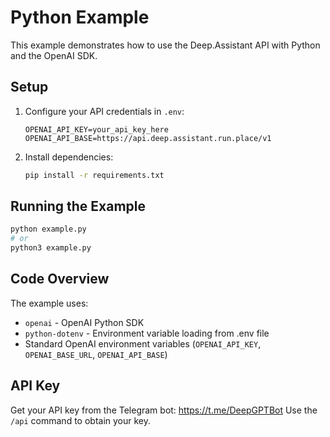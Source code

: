 # Python Example

This example demonstrates how to use the Deep.Assistant API with Python and the OpenAI SDK.

## Setup

1. Configure your API credentials in `.env`:
   ```env
   OPENAI_API_KEY=your_api_key_here
   OPENAI_API_BASE=https://api.deep.assistant.run.place/v1
   ```

2. Install dependencies:
   ```bash
   pip install -r requirements.txt
   ```

## Running the Example

```bash
python example.py
# or
python3 example.py
```

## Code Overview

The example uses:
- `openai` - OpenAI Python SDK
- `python-dotenv` - Environment variable loading from .env file
- Standard OpenAI environment variables (`OPENAI_API_KEY`, `OPENAI_BASE_URL`, `OPENAI_API_BASE`)

## API Key

Get your API key from the Telegram bot: https://t.me/DeepGPTBot
Use the `/api` command to obtain your key.